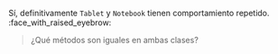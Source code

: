 Sí, definitivamente `Tablet` y `Notebook` tienen comportamiento repetido. :face_with_raised_eyebrow:

> ¿Qué métodos son iguales en ambas clases?